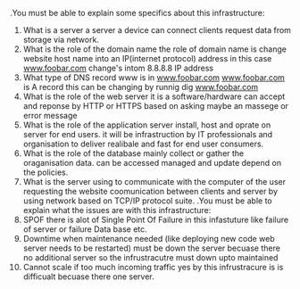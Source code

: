 .You must be able to explain some specifics about this infrastructure:
  1. What is a server
    a server a device can connect clients request data from storage via network.
  2. What is the role of the domain name
    the role of domain name is change website host name into an IP(internet protocol) address in this case www.foobar.com change's intom 8.8.8.8 IP address
  3. What type of DNS record www is in www.foobar.com
   www.foobar.com is A record this can be changing by runnig dig www.foobar.com
  4. What is the role of the web server
    it is a software/hardware can accept and reponse by HTTP or HTTPS based on asking maybe an massege or error message
  5. What is the role of the application server
    install, host and oprate on server for end users. it will be infrastruction by IT professionals and organisation to deliver realibale and fast for end user consumers.
  6. What is the role of the database
    mainly collect or gather the oraganisation data. can be accessed managed and update depend on the policies.
  7. What is the server using to communicate with the computer of the user requesting the website
    coomunication between clients and server by using network based on TCP/IP protocol suite.
.You must be able to explain what the issues are with this infrastructure:
  1. SPOF
    there is alot of Single Point Of Failure in this infastuture like failure of server or failure Data base etc.
  2. Downtime when maintenance needed (like deploying new code web server needs to be restarted)
    must be down the server becuase there no additional server so the infrustracutre must down upto maintained
  3. Cannot scale if too much incoming traffic
    yes by this infrustracure is is difficualt becuase there one server.
